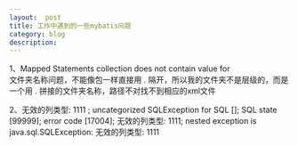 ```yaml
---
layout:  post
title: 工作中遇到的一些mybatis问题
category: blog
description: 
---
```




1、Mapped Statements collection does not contain value for   
文件夹名称问题，不能像包一样直接用 . 隔开，所以我的文件夹不是层级的，而是一个用 . 拼接的文件夹名称，路径不对找不到相应的xml文件

2、无效的列类型: 1111 ; uncategorized SQLException for SQL []; SQL state [99999]; error code [17004]; 无效的列类型: 1111; nested exception is java.sql.SQLException: 无效的列类型: 1111  
